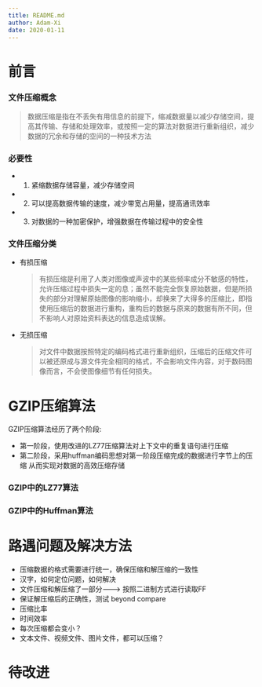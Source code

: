 ```yaml
---
title: README.md
author: Adam-Xi
date: 2020-01-11
---
```

# 前言
### 文件压缩概念
> 数据压缩是指在不丢失有用信息的前提下，缩减数据量以减少存储空间，提高其传输、存储和处理效率，或按照一定的算法对数据进行重新组织，减少数据的冗余和存储的空间的一种技术方法
### 必要性
+ 1. 紧缩数据存储容量，减少存储空间
+ 2. 可以提高数据传输的速度，减少带宽占用量，提高通讯效率
+ 3. 对数据的一种加密保护，增强数据在传输过程中的安全性
### 文件压缩分类
- 有损压缩
  > 有损压缩是利用了人类对图像或声波中的某些频率成分不敏感的特性，允许压缩过程中损失一定的息；虽然不能完全恢复原始数据，但是所损失的部分对理解原始图像的影响缩小，却换来了大得多的压缩比，即指使用压缩后的数据进行重构，重构后的数据与原来的数据有所不同，但不影响人对原始资料表达的信息造成误解。
- 无损压缩
  > 对文件中数据按照特定的编码格式进行重新组织，压缩后的压缩文件可以被还原成与源文件完全相同的格式，不会影响文件内容，对于数码图像而言，不会使图像细节有任何损失。
# GZIP压缩算法
GZIP压缩算法经历了两个阶段:
* 第一阶段，使用改进的LZ77压缩算法对上下文中的重复语句进行压缩
* 第二阶段，采用huffman编码思想对第一阶段压缩完成的数据进行字节上的压缩
从而实现对数据的高效压缩存储
### GZIP中的LZ77算法
### GZIP中的Huffman算法

# 路遇问题及解决方法
+ 压缩数据的格式需要进行统一，确保压缩和解压缩的一致性
+ 汉字，如何定位问题，如何解决
+ 文件压缩和解压缩了一部分---> 按照二进制方式进行读取FF
+ 保证解压缩后的正确性，测试  beyond compare
+ 压缩比率
+ 时间效率
+ 每次压缩都会变小？
+ 文本文件、视频文件、图片文件，都可以压缩？
  
# 待改进